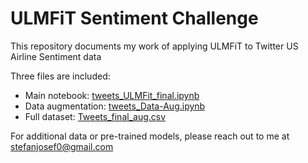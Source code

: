 # ULMFiT Sentiment Challenge

This repository documents my work of applying ULMFiT to Twitter US Airline Sentiment data

Three files are included:
- Main notebook: [tweets_ULMFit_final.ipynb](https://github.com/stefan-jo/USAirlineSent/blob/master/tweets_ULMFit_final.ipynb)
- Data augmentation: [tweets_Data-Aug.ipynb](https://github.com/stefan-jo/USAirlineSent/blob/master/tweets_Data-Aug.ipynb)
- Full dataset: [Tweets_final_aug.csv](https://github.com/stefan-jo/USAirlineSent/blob/master/Tweets_final_aug.csv)

For additional data or pre-trained models, please reach out to me at stefanjosef0@gmail.com
